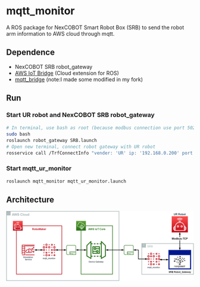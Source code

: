 # mqtt_monitor
A ROS package for NexCOBOT Smart Robot Box (SRB) to send the robot arm information to AWS cloud through mqtt.

## Dependence
* NexCOBOT SRB robot_gateway
* [AWS IoT Bridge](https://github.com/aws-robotics/aws-iot-bridge-example) (Cloud extension for ROS)
* [mqtt_bridge](https://github.com/RobinCPC/mqtt_bridge) (note:I made some modified in my fork)

## Run
### Start UR robot and NexCOBOT SRB robot_gateway
``` bash
# In terminal, use bash as root (because modbus connection use port 502 which need root permission)
sudo bash
roslaunch robot_gateway SRB.launch
# Open new terminal, connect robot gateway with UR robot
rosservice call /TrfConnectInfo "vender: 'UR' ip: '192.168.0.200' port: 1"  # note: the ip will need to find from UR controller
```

### Start mqtt_ur_monitor
``` bash
roslaunch mqtt_monitor mqtt_ur_monitor.launch
```

## Architecture
![architecture](./docs/images/UR_Monitor_AWS.png)

